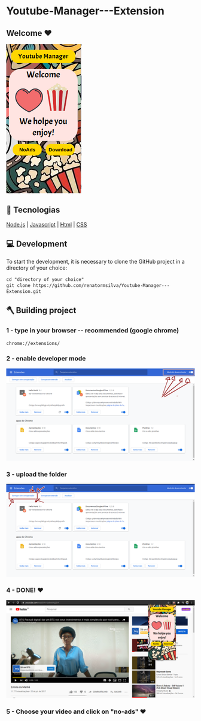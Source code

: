 # Youtube-Manager---Extension 

## Welcome :heart: 
![upload](readme/only.png?raw=true "Title")

## :rocket: Tecnologias

[Node.js](https://nodejs.org/en/)
| [Javascript](https://developer.mozilla.org/pt-BR/docs/Aprender/JavaScript)
| [Html](https://tableless.com.br/o-que-html-basico/)
| [CSS](https://www.w3schools.com/css/)

## :computer: Development

To start the development, it is necessary to clone the GitHub project in a directory of your choice:

```shell
cd "directory of your choice"
git clone https://github.com/renatormsilva/Youtube-Manager---Extension.git
```

## :axe: Building project

### 1 - type in your browser -- recommended (google chrome)

```shell
chrome://extensions/
```
### 2 - enable developer mode

![eneable-developer-mode](readme/extensions.png?raw=true "Title")

### 3 - upload the folder

![upload](readme/carregar.png?raw=true "Title")

### 4 - DONE! :heart:

![upload](readme/layout.png?raw=true "Title")

### 5 - Choose your video and click on "no-ads" :heart: